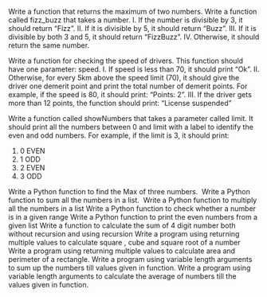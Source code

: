 Write a function that returns the maximum of two numbers.
Write a function called fizz_buzz that takes a number.
    I. If the number is divisible by 3, it should return “Fizz”.
    II. If it is divisible by 5, it should return “Buzz”.
    III. If it is divisible by both 3 and 5, it should return “FizzBuzz”.
    IV. Otherwise, it should return the same number.

Write a function for checking the speed of drivers. This function should have
one parameter: speed.
I. If speed is less than 70, it should print “Ok”.
II. Otherwise, for every 5km above the speed limit (70), it should give
the driver one demerit point and print the total number of demerit
points. For example, if the speed is 80, it should print: “Points: 2”.
III. If the driver gets more than 12 points, the function should print:
“License suspended”

Write a function called showNumbers that takes a parameter called limit. It
should print all the numbers between 0 and limit with a label to identify the
even and odd numbers. For example, if the limit is 3, it should print:
1. 0 EVEN
2. 1 ODD
3. 2 EVEN
4. 3 ODD

Write a Python function to find the Max of three numbers. 
Write a Python function to sum all the numbers in a list. 
Write a Python function to multiply all the numbers in a list
Write a Python function to check whether a number is in a given range
Write a Python function to print the even numbers from a given list
Write a function to calculate the sum of 4 digit number both without recursion and using recursion
Write a program using returning multiple values to calculate square , cube and square root of a number
Write a program using returning multiple values to calculate area and perimeter of a rectangle.
Write a program using variable length arguments to sum up the numbers till values given in function.
Write a program using variable length arguments to calculate the average of numbers till the values given in function.